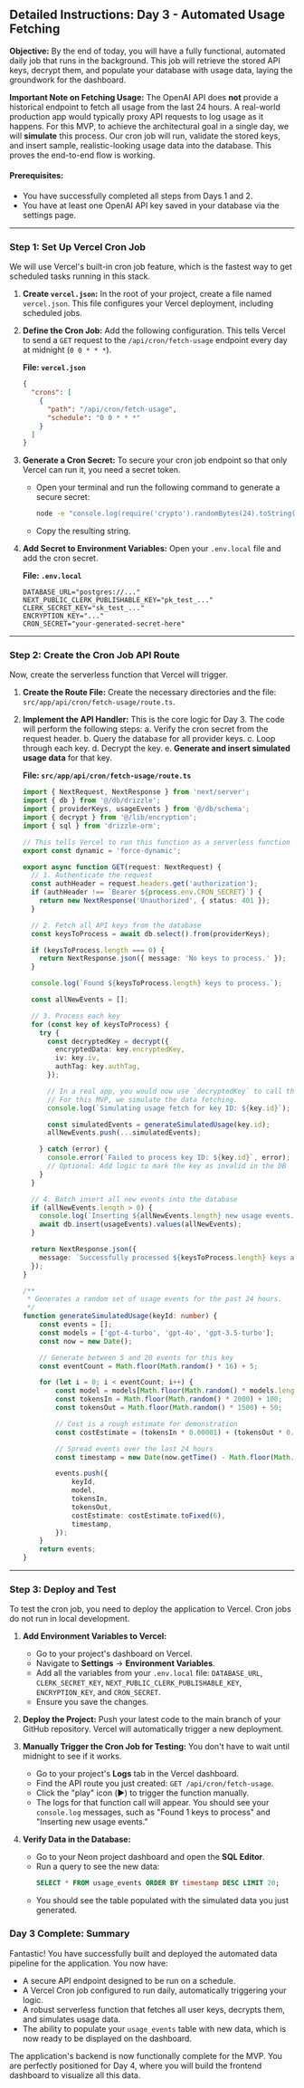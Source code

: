 ## **Detailed Instructions: Day 3 - Automated Usage Fetching**

**Objective:** By the end of today, you will have a fully functional, automated daily job that runs in the background. This job will retrieve the stored API keys, decrypt them, and populate your database with usage data, laying the groundwork for the dashboard.

**Important Note on Fetching Usage:** The OpenAI API does **not** provide a historical endpoint to fetch all usage from the last 24 hours. A real-world production app would typically proxy API requests to log usage as it happens. For this MVP, to achieve the architectural goal in a single day, we will **simulate** this process. Our cron job will run, validate the stored keys, and insert sample, realistic-looking usage data into the database. This proves the end-to-end flow is working.

#### **Prerequisites:**

  * You have successfully completed all steps from Days 1 and 2.
  * You have at least one OpenAI API key saved in your database via the settings page.

-----

### **Step 1: Set Up Vercel Cron Job**

We will use Vercel's built-in cron job feature, which is the fastest way to get scheduled tasks running in this stack.

1.  **Create `vercel.json`:**
    In the root of your project, create a file named `vercel.json`. This file configures your Vercel deployment, including scheduled jobs.

2.  **Define the Cron Job:**
    Add the following configuration. This tells Vercel to send a `GET` request to the `/api/cron/fetch-usage` endpoint every day at midnight (`0 0 * * *`).

    **File: `vercel.json`**

    ```json
    {
      "crons": [
        {
          "path": "/api/cron/fetch-usage",
          "schedule": "0 0 * * *"
        }
      ]
    }
    ```

3.  **Generate a Cron Secret:**
    To secure your cron job endpoint so that only Vercel can run it, you need a secret token.

      * Open your terminal and run the following command to generate a secure secret:
        ```bash
        node -e "console.log(require('crypto').randomBytes(24).toString('hex'))"
        ```
      * Copy the resulting string.

4.  **Add Secret to Environment Variables:**
    Open your `.env.local` file and add the cron secret.

    **File: `.env.local`**

    ```
    DATABASE_URL="postgres://..."
    NEXT_PUBLIC_CLERK_PUBLISHABLE_KEY="pk_test_..."
    CLERK_SECRET_KEY="sk_test_..."
    ENCRYPTION_KEY="..."
    CRON_SECRET="your-generated-secret-here"
    ```

-----

### **Step 2: Create the Cron Job API Route**

Now, create the serverless function that Vercel will trigger.

1.  **Create the Route File:**
    Create the necessary directories and the file: `src/app/api/cron/fetch-usage/route.ts`.

2.  **Implement the API Handler:**
    This is the core logic for Day 3. The code will perform the following steps:
    a.  Verify the cron secret from the request header.
    b.  Query the database for all provider keys.
    c.  Loop through each key.
    d.  Decrypt the key.
    e.  **Generate and insert simulated usage data** for that key.

    **File: `src/app/api/cron/fetch-usage/route.ts`**

    ```typescript
    import { NextRequest, NextResponse } from 'next/server';
    import { db } from '@/db/drizzle';
    import { providerKeys, usageEvents } from '@/db/schema';
    import { decrypt } from '@/lib/encryption';
    import { sql } from 'drizzle-orm';

    // This tells Vercel to run this function as a serverless function
    export const dynamic = 'force-dynamic';

    export async function GET(request: NextRequest) {
      // 1. Authenticate the request
      const authHeader = request.headers.get('authorization');
      if (authHeader !== `Bearer ${process.env.CRON_SECRET}`) {
        return new NextResponse('Unauthorized', { status: 401 });
      }

      // 2. Fetch all API keys from the database
      const keysToProcess = await db.select().from(providerKeys);

      if (keysToProcess.length === 0) {
        return NextResponse.json({ message: 'No keys to process.' });
      }

      console.log(`Found ${keysToProcess.length} keys to process.`);

      const allNewEvents = [];

      // 3. Process each key
      for (const key of keysToProcess) {
        try {
          const decryptedKey = decrypt({
            encryptedData: key.encryptedKey,
            iv: key.iv,
            authTag: key.authTag,
          });

          // In a real app, you would now use `decryptedKey` to call the provider's API.
          // For this MVP, we simulate the data fetching.
          console.log(`Simulating usage fetch for key ID: ${key.id}`);

          const simulatedEvents = generateSimulatedUsage(key.id);
          allNewEvents.push(...simulatedEvents);

        } catch (error) {
          console.error(`Failed to process key ID: ${key.id}`, error);
          // Optional: Add logic to mark the key as invalid in the DB
        }
      }

      // 4. Batch insert all new events into the database
      if (allNewEvents.length > 0) {
        console.log(`Inserting ${allNewEvents.length} new usage events.`);
        await db.insert(usageEvents).values(allNewEvents);
      }

      return NextResponse.json({
        message: `Successfully processed ${keysToProcess.length} keys and inserted ${allNewEvents.length} events.`,
      });
    }

    /**
     * Generates a random set of usage events for the past 24 hours.
     */
    function generateSimulatedUsage(keyId: number) {
        const events = [];
        const models = ['gpt-4-turbo', 'gpt-4o', 'gpt-3.5-turbo'];
        const now = new Date();

        // Generate between 5 and 20 events for this key
        const eventCount = Math.floor(Math.random() * 16) + 5;

        for (let i = 0; i < eventCount; i++) {
            const model = models[Math.floor(Math.random() * models.length)];
            const tokensIn = Math.floor(Math.random() * 2000) + 100;
            const tokensOut = Math.floor(Math.random() * 1500) + 50;

            // Cost is a rough estimate for demonstration
            const costEstimate = (tokensIn * 0.00001) + (tokensOut * 0.00003); 

            // Spread events over the last 24 hours
            const timestamp = new Date(now.getTime() - Math.floor(Math.random() * 24 * 60 * 60 * 1000));

            events.push({
                keyId,
                model,
                tokensIn,
                tokensOut,
                costEstimate: costEstimate.toFixed(6),
                timestamp,
            });
        }
        return events;
    }
    ```

-----

### **Step 3: Deploy and Test**

To test the cron job, you need to deploy the application to Vercel. Cron jobs do not run in local development.

1.  **Add Environment Variables to Vercel:**

      * Go to your project's dashboard on Vercel.
      * Navigate to **Settings** -\> **Environment Variables**.
      * Add all the variables from your `.env.local` file: `DATABASE_URL`, `CLERK_SECRET_KEY`, `NEXT_PUBLIC_CLERK_PUBLISHABLE_KEY`, `ENCRYPTION_KEY`, and `CRON_SECRET`.
      * Ensure you save the changes.

2.  **Deploy the Project:**
    Push your latest code to the main branch of your GitHub repository. Vercel will automatically trigger a new deployment.

3.  **Manually Trigger the Cron Job for Testing:**
    You don't have to wait until midnight to see if it works.

      * Go to your project's **Logs** tab in the Vercel dashboard.
      * Find the API route you just created: `GET /api/cron/fetch-usage`.
      * Click the "play" icon (▶️) to trigger the function manually.
      * The logs for that function call will appear. You should see your `console.log` messages, such as "Found 1 keys to process" and "Inserting new usage events."

4.  **Verify Data in the Database:**

      * Go to your Neon project dashboard and open the **SQL Editor**.
      * Run a query to see the new data:
        ```sql
        SELECT * FROM usage_events ORDER BY timestamp DESC LIMIT 20;
        ```
      * You should see the table populated with the simulated data you just generated.

### **Day 3 Complete: Summary**

Fantastic\! You have successfully built and deployed the automated data pipeline for the application. You now have:

  * A secure API endpoint designed to be run on a schedule.
  * A Vercel Cron job configured to run daily, automatically triggering your logic.
  * A robust serverless function that fetches all user keys, decrypts them, and simulates usage data.
  * The ability to populate your `usage_events` table with new data, which is now ready to be displayed on the dashboard.

The application's backend is now functionally complete for the MVP. You are perfectly positioned for Day 4, where you will build the frontend dashboard to visualize all this data.